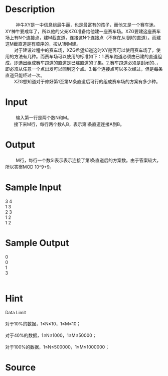 
# Description

<div class="content"><div><span style="font-size: 15pt">      </span>神牛XY是一中信息组最牛逼，也是最富有的孩子，而他又是一个赛车迷。XY神牛要成年了，所以他的父亲XZG准备给他建一座赛车场。XZG要建这座赛车场上有N个连接点，建M截直道，连接这N个连接点（不存在从I到I的直道）。而建这M截直道是有顺序的，按从1到M建。</div>
<div style="text-indent: 21pt">对于建设过程中的赛车场，XZG希望知道这时XY是否可以使用赛车场了，使用的方法有几种。而赛车场可以使用的标准如下：1.赛车跑道必须由已建的直道组成，即选出组成赛车跑道的直道是已建直道的子集。2.赛车跑道必须是封闭的、，即必须从任意一个点出发可以回到这个点。3.每个连接点可以多次经过，但是每条直道只能经过一次。</div>
<div style="text-indent: 21pt">XZG想知道对于修好第1至第M条直道后可行的组成赛车场的方案有多少种。</div></div>

# Input

<div class="content"><div><span style="font-size: 15pt">      </span>输入第一行是两个数N和M。</div>
<div><span>       </span>接下来M行，每行两个数A,B，表示第I条直道连接A到B。</div></div>

# Output

<div class="content"><div><span style="font-size: 15pt">      </span>M行，每行一个数SI表示表示连接了第I条直道后的方案数。由于答案较大，所以答案MOD 10^9+9。</div></div>

# Sample Input

<div class="content"><span class="sampledata">3 4<br/>
1 3<br/>
2 3<br/>
1 2<br/>
1 2<br/>
</span></div>

# Sample Output

<div class="content"><span class="sampledata">0<br/>
0<br/>
1<br/>
3<br/>
 <br/>
</span></div>

# Hint

<div class="content"><p></p><p>Data Limit <br/><br/>
对于10%的数据，1≤N≤10，1≤M≤10；<br/><br/>
对于40%的数据，1≤N≤1000，1≤M≤50000；<br/><br/>
对于100%的数据，1≤N≤500000，1≤M≤1000000；</p><p></p></div>

# Source

<div class="content"><p><a href="problemset.php?search="></a></p></div>

